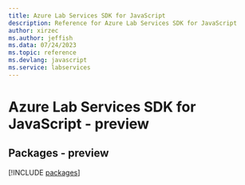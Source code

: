 ```yaml
---
title: Azure Lab Services SDK for JavaScript
description: Reference for Azure Lab Services SDK for JavaScript
author: xirzec
ms.author: jeffish
ms.data: 07/24/2023
ms.topic: reference
ms.devlang: javascript
ms.service: labservices
---
```

# Azure Lab Services SDK for JavaScript - preview
## Packages - preview
[!INCLUDE [packages](lab-services-index.md)]